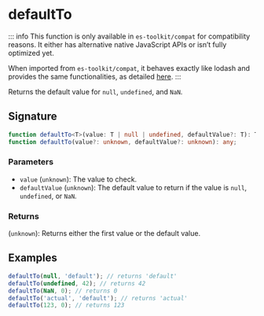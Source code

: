 # defaultTo

::: info
This function is only available in `es-toolkit/compat` for compatibility reasons. It either has alternative native JavaScript APIs or isn’t fully optimized yet.

When imported from `es-toolkit/compat`, it behaves exactly like lodash and provides the same functionalities, as detailed [here](../../../compatibility.md).
:::

Returns the default value for `null`, `undefined`, and `NaN`.

## Signature

```typescript
function defaultTo<T>(value: T | null | undefined, defaultValue?: T): T;
function defaultTo(value?: unknown, defaultValue?: unknown): any;
```

### Parameters

- `value` (`unknown`): The value to check.
- `defaultValue` (`unknown`): The default value to return if the value is `null`, `undefined`, or `NaN`.

### Returns

(`unknown`): Returns either the first value or the default value.

## Examples

```typescript
defaultTo(null, 'default'); // returns 'default'
defaultTo(undefined, 42); // returns 42
defaultTo(NaN, 0); // returns 0
defaultTo('actual', 'default'); // returns 'actual'
defaultTo(123, 0); // returns 123
```
